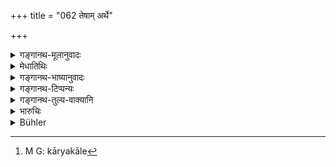 +++
title = "062 तेषाम् अर्थे"

+++

<details><summary>गङ्गानथ-मूलानुवादः</summary>

From among them he shall employ the brave, the expert, the high-born and the honest ones in work relating to finance,—such as mines and stores—and timid ones in the interior of the palace.—(62)
</details>

<details><summary>मेधातिथिः</summary>

**अर्थे** आयव्ययव्यवहारे । **शुचीन्** अर्थेष्व् अस्पृहान् **नियुञ्जीत** । तान्य् अर्थस्थानान्य् उदाहरणेन दर्शयति, **आकरकर्मान्त** इति । आकराः सुवर्णरूप्याद्युत्पत्तिसंस्कारस्थानानि । कर्मान्ता भक्ष्यकार्पासावापादयः । **अन्तर्वेश्मने** अन्तःपुरभोजनशय्यास्त्रीगृहाणि । **भीरवस्** तत्र नियोज्याः । **शूरा** हि राजानम् एकाकिनम् उपजप्ता हन्युः । **दक्षा** सर्वे ऽपि व्युत्थानशीलतया द्वन्द्वोपरिपातम् अपरिगणय्य स्वामिनः कार्यं काले[^९०] नातिपातयन्ति ॥ ७.६२ ॥


[^९०]:
     M G: kāryakāle
</details>

<details><summary>गङ्गानथ-भाष्यानुवादः</summary>

‘*Arthe*’, ‘*work relating to finance*’,—*i.e*., offices prataining (pertaining?) to income and expenditure. In these he shall employ those who are ‘*honest*’—not covetous of wealth.

Some of these financial offices are indicated by example ‘*mines and stores*’;—‘*mines*’ are places where gold, silver and other precious metals are dug out and cleansed, and ‘*stores*’ consist of food-grains, cotton, seeds and so forth.

‘*In the inferior of the palace*’;—*i.e*., the inner apartments, the kitchen, the bed-room and the ladies’ apartments.—In these he shall appoint ‘*timid*’ persons. Because brave persons, if won over by his enemies, might kill the king, when he may be alone.

All of these should be ‘*expert*’; they are energetic and, not minding any opposition, never allow their master’s work to suffer.—(62)
</details>

<details><summary>गङ्गानथ-टिप्पन्यः</summary>

‘*Karmānta*’—‘*Bhakṣya-kārpāsāvāpādayaḥ*’, ‘Food stuffs, cotton fabrics, utensils and so forth’ or ‘sowing of seeds of food-grains and cotton etc.’ (Medhātithi, to whom Buhler, on the strength of his own Mss., attributes the explanation ‘sugar-mills, distilleries and so forth’);—‘store-houses of sugarcane, grains and such things’ (Kullūka).

This verse is quoted in *Vīramitrodaya* (Rājanīti, p. 187), which adds the following notes:—*Teṣām*, ‘from among the said assistants’;—‘*arthe*,’ ‘in the work of collecting revenue’; which is further explained by the term ‘*ūkarakarmānta*’;—‘*bhīrūn*’, ‘those who are full of fear of this world as well as of the next’

It is also quoted in *Aparārka* (p. 581);—and in *Nītimayūkha* (p. 53), which explains ‘*ākara*’ as ‘mines of gold and other metals’,—‘*karmānta*’ as ‘*granaries*’,—and ‘*antarniveśana*’ as ‘the bed-room and other private apartments,’ and adds that there should be ‘*bhīru*’, cowards, as brave men might kill the king.
</details>

<details><summary>गङ्गानथ-तुल्य-वाक्यानि</summary>

**(verses 7.60-62)  
**

See Comparative notes for [Verse 7.60].
</details>

<details><summary>भारुचिः</summary>

**तेषाम् अर्थे** शुचयो ऽर्थस्यायव्यययोः स्थाप्याः । दृष्टकर्मतयाविषादिनः **शूरा** बलाध्यक्षा भीरवस् तु भोजनादौ नियोक्तव्याः । सर्वे चैते **दक्षाः** कर्याः, ते हि द्वन्द्वोपनिपातान् अपरिगणय्योत्थानशीलतया स्वामिनः कार्यकालं नातिपातयन्ति ॥ ७.६२ ॥
</details>

<details><summary>Bühler</summary>

062	Among them let him employ the brave, the skilful, the high-born, and the honest in (offices for the collection of) revenue, (e.g.) in mines, manufactures, and storehouses, (but) the timid in the interior of his palace.
</details>
